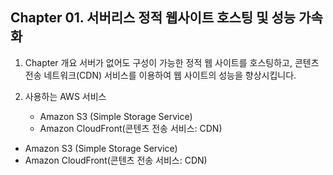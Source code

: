 ## Chapter 01. 서버리스 정적 웹사이트 호스팅 및 성능 가속화

1. Chapter 개요
   서버가 없어도 구성이 가능한 정적 웹 사이트를 호스팅하고, 콘텐츠 전송 네트워크(CDN) 서비스를 이용하여 웹 사이트의 성능을 향상시킵니다.
2. 사용하는 AWS 서비스

   - Amazon S3 (Simple Storage Service)
   - Amazon CloudFront(콘텐츠 전송 서비스: CDN)

- Amazon S3 (Simple Storage Service)
- Amazon CloudFront(콘텐츠 전송 서비스: CDN)
